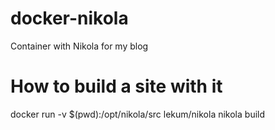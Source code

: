 # docker-nikola

Container with Nikola for my blog

# How to build a site with it

docker run -v $(pwd):/opt/nikola/src lekum/nikola nikola build
